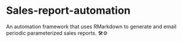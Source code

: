 # Sales-report-automation
An automation framework that uses RMarkdown to generate and email periodic parameterized sales reports. 🛠⚙    
